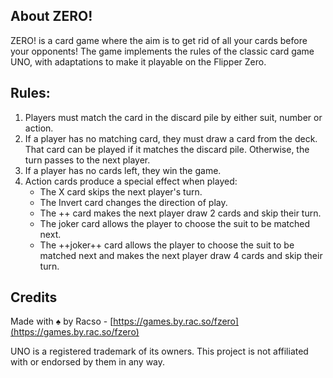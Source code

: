 ## About ZERO!

ZERO! is a card game where the aim is to get rid of all your cards before your opponents! The game implements the rules of the classic card game UNO, with adaptations to make it playable on the Flipper Zero.

## Rules:

1. Players must match the card in the discard pile by either suit, number or action.
2. If a player has no matching card, they must draw a card from the deck. That card can be played if it matches the discard pile. Otherwise, the turn passes to the next player.
3. If a player has no cards left, they win the game.
4. Action cards produce a special effect when played:
   - The X card skips the next player's turn.
   - The Invert card changes the direction of play.
   - The ++ card makes the next player draw 2 cards and skip their turn.
   - The joker card allows the player to choose the suit to be matched next.
   - The ++joker++ card allows the player to choose the suit to be matched next and makes the next player draw 4 cards and skip their turn.

## Credits
Made with ♠ by Racso - [https://games.by.rac.so/fzero](https://games.by.rac.so/fzero)

UNO is a registered trademark of its owners. This project is not affiliated with or endorsed by them in any way.